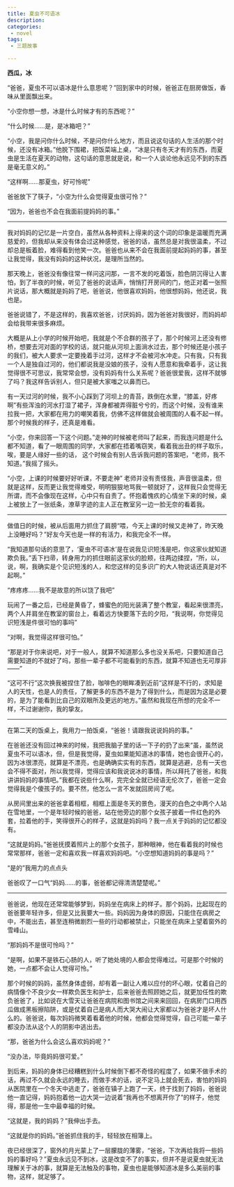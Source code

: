 ```yaml
---
title: 夏虫不可语冰
description:
categories:
 - novel
tags:
 - 三题故事

---
```


**西瓜，冰**

“爸爸，夏虫不可以语冰是什么意思呢？”回到家中的时候，爸爸正在厨房做饭，香味从里面飘出来。

“小空你想一想，冰是什么时候才有的东西呢？”

“什么时候……是，是冰箱吧？”

<!-- more -->

“小空，我是问你什么时候，不是问你什么地方，而且说这句话的人生活的那个时候，还没有冰箱。”他脱下围裙，把饭菜端上桌，“冰是只有冬天才有的东西，而夏虫是生活在夏天的动物，这句话的意思就是说，和一个人谈论他永远见不到的东西是毫无意义的。”

“这样啊……那夏虫，好可怜呢”

爸爸放下了筷子，“小空为什么会觉得夏虫很可怜？”

“因为，爸爸也不会在我面前提妈妈的事。”

---

我对妈妈的记忆是一片空白，虽然从各种资料上得来的这个词的印象是温暖而充满慈爱的，但我却从来没有体会过这种感觉，爸爸的话，虽然总是对我很温柔，不过却总是板着脸，难得看到他笑一次。爸爸也从来不会在我面前提起妈妈的事，甚至让我觉得，我没有妈妈的这种状况，是理所当然的。

那天晚上，爸爸没有像往常一样问这问那，一言不发的吃着饭，脸色阴沉得让人害怕，到了半夜的时候，听见了爸爸的说话声，悄悄打开房间的门，他正对着一张照片说话，那大概就是妈妈了吧，爸爸说，他很喜欢妈妈，他很想妈妈，他还说，我也是。

爸爸说错了，不是这样的，我喜欢爸爸，讨厌妈妈，因为爸爸对我很好，而妈妈却会给我带来很多麻烦。

大概是从上小学的时候开始吧，我就是个不合群的孩子了，那个时候河上还没有修桥，想要去河对面的学校的话，就只能从河坝上面淌水过去，那个时候还是小孩子的我们，被大人要求一定要挽着手过河，这样才不会被河水冲走。只有我，只有我一个人是独自过河的，他们都说我是没娘的孩子，没有人愿意和我牵着手，这让我觉得很不可思议，我常常会想，没有妈妈有什么关系呢？爸爸很爱我，这样不就够了吗？我这样告诉别人，但只是被大家嗤之以鼻而已。

有一天过河的时候，我不小心踩到了河坝上的青苔，跌倒在水里，“膝盖，好疼啊”有些浑浊的河水打湿了裙子，浑身都被弄得脏兮兮的，而这个时候，没有谁来拉我一把，大家都在用力的嘲笑着我，仿佛不这样做就会被周围的人看不起一样。那个时候我的样子，还真是难看。

“小空，你来回答一下这个问题。”走神的时候被老师叫了起来，而我连问题是什么都不知道，看了一眼周围的同学，大家都在捂着嘴窃笑，看着我出丑的样子取乐，唉，要是人缘好一些的话， 这个时候会有别人告诉我问题的答案吧，“老师，我不知道。”我摇了摇头。

 “小空，上课的时候要好好听课，不要走神” 老师并没有责怪我，声音很温柔，但就是这样，反而更让我觉得难受，明明狠狠地骂我一顿就好了，这样我只会觉得无所谓，而不会像现在这样，心中只有自责了。怀抱着愧疚的心情坐下来的时候，桌上被放上了一张纸条，潦草字迹的主人正在教室另一边一脸无奈的看着我。

---

做值日的时候，被从后面用力抓住了肩膀“喂，今天上课的时候又走神了，昨天晚上没睡好吗？”好友今天也是一样的有活力，和我完全不一样。

“我知道那句话的意思了，‘夏虫不可语冰’是在说我见识短浅是吧，你这家伙就知道欺负我。”丢下扫帚，转身用力的抓住眼前这家伙的脸颊，往两边揉捏，“所，以，说，啊，我确实是个见识短浅的人，和您这样的见多识广的大人物说话还真是对不起啊。”

“疼疼疼……我不是故意的所以饶了我吧”

玩闹了一番之后，已经是黄昏了，蜂蜜色的阳光装满了整个教室，看起来很漂亮，两个人并肩坐在教室的窗台上，看着远方快要落下去的夕阳，“我说啊，你觉得见识短浅是件很可怕的事吗”

“对啊，我觉得这样很可怕。”

“那是对于你来说吧，对于一般人，就算不知道那么多也没关系吧，只要知道自己需要知道的不就好了吗，那些一辈子都不可能看到的东西，就算不知道也无可厚非——”

“这可不行”这次换我被捏住了脸，咖啡色的眼眸凑到近前“这样是不行的，求知是人的天性，也是人的责任，了解更多的东西不是为了得到什么，而是因为这是必要的，是为了能看到比自己的双眼所及更远的地方。”虽然和我现在所想的完全不一样，不过谢谢你，我的挚友。

---

在第二天的饭桌上，我用力一拍饭桌，“爸爸！请跟我说说妈妈的事。”

在爸爸还没有回过神来的时候，我把我脑子里的话一下子的扔了出来“虽，虽然说夏虫不可以语冰，但，但是我觉得，夏虫如果能知道冰的事情，她也会很开心的，因为冰很漂亮，就算是不漂亮，也是确确实实有的东西，就算是逃避，总有一天也会不得不面对，所以我觉得，觉得应该和我说说冰的事情，所以拜托了爸爸，和我讲讲妈妈的事情吧。”我都在说些什么啊，完完全全就已经语无伦次了，爸爸一定会觉得我是个傻孩子的。要不然，他怎么一言不发就回房间了呢。

从房间里出来的爸爸拿着相框，相框上面是冬天的景色，漫天的白色之中两个人站在雪地里，一个是年轻时候的爸爸，站在他旁边的那个女孩子披着一件红色的外套，拉着他的手，笑得很开心的样子，这就是妈妈吗？我一点关于妈妈的记忆都没有。

“这就是妈妈。”爸爸抚摸着照片上的那个女孩子，那种眼神，他在看着我的时候也常常那样，爸爸一定和喜欢我一样喜欢妈妈吧。“小空想知道妈妈的事是吗？”

“是的”我用力的点点头

爸爸叹了一口气“妈妈……的事，爸爸都记得清清楚楚呢。”

---

爸爸说，他现在还常常能够梦到，妈妈坐在病床上的样子。那个妈妈，比起现在的爸爸要年轻许多，但是又比我要大一些。妈妈因为身体的原因，只能住在病房之中，不能出去，甚至连稍微剧烈一些的行动都被禁止，只能坐在病床上望着窗外的雪峰山。

“那妈妈不是很可怜吗？”

“是啊，如果不是铁石心肠的人，听了她处境的人都会觉得难过。可是那个时候的她，一点都不会让人觉得可怜。”

那个时候的妈妈，虽然身体虚弱，却有着一副让人难以应付的坏心眼，仗着自己的病情像个不良少女一样欺负医生和护士，后来爸爸去照顾她之后，就更加任性的欺负爸爸了，比如说在大雪天让爸爸在病院和图书馆之间来来回回，在病房门口用西瓜做成黑板擦陷阱，或是仗着自己是病人而大哭大闹让大家都以为爸爸才是坏人什么的。爸爸说，每次妈妈微笑着看着他的时候，他都会觉得觉得，自己可能一辈子都没办法从这个人的阴影中逃出去。

“那，爸爸为什么会这么喜欢妈妈呢？”

“没办法，毕竟妈妈很可爱。”

到后来，妈妈的身体已经糟糕到什么时候倒下都不奇怪的程度了，如果不做手术的话，再过不久就会永远的睡去，而做手术的话，说不定马上就会死去，害怕的妈妈从医院里在一个冬天中逃走了，爸爸在镇子上跑了一天，终于找到了妈妈，爸爸说他一直记得，妈妈抱着他一边大哭一边说着“我再也不想离开你了”的样子，他觉得，那是他一生中最幸福的时候。

“这就是，我的妈妈？”我伸出手去。

“这就是你的妈妈。”爸爸抓住我的手，轻轻放在相簿上。

夜已经很深了，窗外的月光蒙上了一层朦胧的薄雾，“爸爸，下次再给我将一些妈妈的事好吗？”夏虫永远见不到冰，这是改变不了的事实，但并不是说夏虫就无法理解关于冰的事，就算是无法触及的事物，夏虫也是能够知道冰是多么美丽的事物，这样，就足够了。